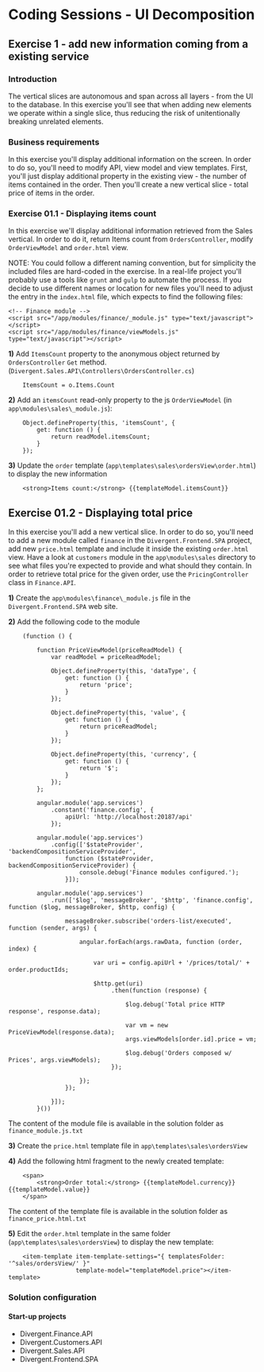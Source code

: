 # Coding Sessions - UI Decomposition

## Exercise 1 - add new information coming from a existing service

### Introduction

The vertical slices are autonomous and span across all layers - from the UI to the database. In this exercise you'll see that when adding new elements we operate within a single slice, thus reducing the risk of unitentionally breaking unrelated elements.

### Business requirements

In this exercise you'll display additional information on the screen. In order to do so, you'll need to modify API, view model and view templates. First, you'll just display additional property in the existing view - the number of items contained in the order. Then you'll create a new vertical slice - total price of items in the order.

### Exercise 01.1 - Displaying items count

In this exercise we'll display additional information retrieved from the Sales vertical. In order to do it, return Items count from `OrdersController`, modify `OrderViewModel` and `order.html` view.

NOTE: You could follow a different naming convention, but for simplicity the included files are hard-coded in the exercise. In a real-life project you'll probably use a tools like `grunt` and `gulp` to automate the process. If you decide to use different names or location for new files you'll need to adjust the entry in the `index.html` file, which expects to find the following files:
```
<!-- Finance module -->
<script src="/app/modules/finance/_module.js" type="text/javascript"></script>
<script src="/app/modules/finance/viewModels.js" type="text/javascript"></script>
```

**1)** Add `ItemsCount` property to the anonymous object returned by `OrdersController` `Get` method. (`Divergent.Sales.API\Controllers\OrdersController.cs`)

		ItemsCount = o.Items.Count

**2)** Add an `itemsCount` read-only property to the js `OrderViewModel` (in `app\modules\sales\_module.js`):

		Object.defineProperty(this, 'itemsCount', {
	        get: function () {
	            return readModel.itemsCount;
	        }
	    });

**3)** Update the `order` template (`app\templates\sales\ordersView\order.html`) to display the new information

	    <strong>Items count:</strong> {{templateModel.itemsCount}}


## Exercise 01.2 - Displaying total price

In this exercise you'll add a new vertical slice. In order to do so, you'll need to add a new module called `finance` in the `Divergent.Frontend.SPA` project, add new `price.html` template and include it inside the existing `order.html` view.  Have a look at `customers` module in the `app\modules\sales` directory to see what files you're expected to provide and what should they contain. In order to retrieve total price for the given order, use the `PricingController` class in `Finance.API`.

**1)** Create the `app\modules\finance\_module.js` file in the `Divergent.Frontend.SPA` web site.

**2)** Add the following code to the module

		(function () {

		    function PriceViewModel(priceReadModel) {
		        var readModel = priceReadModel;

		        Object.defineProperty(this, 'dataType', {
		            get: function () {
		                return 'price';
		            }
		        });

		        Object.defineProperty(this, 'value', {
		            get: function () {
		                return priceReadModel;
		            }
		        });

		        Object.defineProperty(this, 'currency', {
		            get: function () {
		                return '$';
		            }
		        });
		    };

		    angular.module('app.services')
		        .constant('finance.config', {
		            apiUrl: 'http://localhost:20187/api'
		        });

		    angular.module('app.services')
		        .config(['$stateProvider', 'backendCompositionServiceProvider',
		            function ($stateProvider, backendCompositionServiceProvider) {
		                console.debug('Finance modules configured.');
		            }]);

		    angular.module('app.services')
		        .run(['$log', 'messageBroker', '$http', 'finance.config', function ($log, messageBroker, $http, config) {

		            messageBroker.subscribe('orders-list/executed', function (sender, args) {

		                angular.forEach(args.rawData, function (order, index) {

		                    var uri = config.apiUrl + '/prices/total/' + order.productIds;

		                    $http.get(uri)
		                         .then(function (response) {

		                             $log.debug('Total price HTTP response', response.data);

		                             var vm = new PriceViewModel(response.data);
		                             args.viewModels[order.id].price = vm;

		                             $log.debug('Orders composed w/ Prices', args.viewModels);
		                         });

		                });
		            });

		        }]);
			}())

The content of the module file is available in the solution folder as `finance_module.js.txt`

**3)** Create the `price.html` template file in  `app\templates\sales\ordersView`

**4)** Add the following html fragment to the newly created template:

	    <span>
		    <strong>Order total:</strong> {{templateModel.currency}} {{templateModel.value}}
	    </span>

The content of the template file is available in the solution folder as `finance_price.html.txt`

**5)** Edit the `order.html` template in the same folder (`app\templates\sales\ordersView`) to display the new template:

	    <item-template item-template-settings="{ templatesFolder: '^sales/ordersView/' }"
	                   template-model="templateModel.price"></item-template>

### Solution configuration

#### Start-up projects

* Divergent.Finance.API
* Divergent.Customers.API
* Divergent.Sales.API
* Divergent.Frontend.SPA
